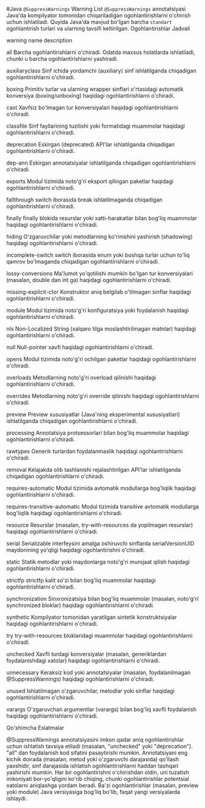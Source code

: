 #Java `@SuppressWarnings` Warning List
`@SuppressWarnings` annotatsiyasi Java'da kompilyator tomonidan chiqariladigan ogohlantirishlarni o'chirish uchun ishlatiladi. Quyida Java'da mavjud bo'lgan barcha `standart` ogohlantirish turlari va ularning tavsifi keltirilgan.
Ogohlantirishlar Jadvali



warning name
description



all
Barcha ogohlantirishlarni o'chiradi. Odatda maxsus holatlarda ishlatiladi, chunki u barcha ogohlantirishlarni yashiradi.


auxiliaryclass
Sinf ichida yordamchi (auxiliary) sinf ishlatilganda chiqadigan ogohlantirishlarni o'chiradi.


boxing
Primitiv turlar va ularning wrapper sinflari o'rtasidagi avtomatik konversiya (boxing/unboxing) haqidagi ogohlantirishlarni o'chiradi.


cast
Xavfsiz bo'lmagan tur konversiyalari haqidagi ogohlantirishlarni o'chiradi.


classfile
Sinf fayllarining tuzilishi yoki formatidagi muammolar haqidagi ogohlantirishlarni o'chiradi.


deprecation
Eskirgan (deprecated) API'lar ishlatilganda chiqadigan ogohlantirishlarni o'chiradi.


dep-ann
Eskirgan annotatsiyalar ishlatilganda chiqadigan ogohlantirishlarni o'chiradi.


exports
Modul tizimida noto'g'ri eksport qilingan paketlar haqidagi ogohlantirishlarni o'chiradi.


fallthrough
switch iborasida break ishlatilmaganda chiqadigan ogohlantirishlarni o'chiradi.


finally
finally blokida resurslar yoki xatti-harakatlar bilan bog'liq muammolar haqidagi ogohlantirishlarni o'chiradi.


hiding
O'zgaruvchilar yoki metodlarning ko'rinishini yashirish (shadowing) haqidagi ogohlantirishlarni o'chiradi.


incomplete-switch
switch iborasida enum yoki boshqa turlar uchun to'liq qamrov bo'lmaganda chiqadigan ogohlantirishlarni o'chiradi.


lossy-conversions
Ma'lumot yo'qotilishi mumkin bo'lgan tur konversiyalari (masalan, double dan int ga) haqidagi ogohlantirishlarni o'chiradi.


missing-explicit-ctor
Konstruktor aniq belgilab o'tilmagan sinflar haqidagi ogohlantirishlarni o'chiradi.


module
Modul tizimida noto'g'ri konfiguratsiya yoki foydalanish haqidagi ogohlantirishlarni o'chiradi.


nls
Non-Localized String (xalqaro tilga moslashtirilmagan matnlar) haqidagi ogohlantirishlarni o'chiradi.


null
Null-pointer xavfi haqidagi ogohlantirishlarni o'chiradi.


opens
Modul tizimida noto'g'ri ochilgan paketlar haqidagi ogohlantirishlarni o'chiradi.


overloads
Metodlarning noto'g'ri overload qilinishi haqidagi ogohlantirishlarni o'chiradi.


overrides
Metodlarning noto'g'ri override qilinishi haqidagi ogohlantirishlarni o'chiradi.


preview
Preview xususiyatlar (Java'ning eksperimental xususiyatlari) ishlatilganda chiqadigan ogohlantirishlarni o'chiradi.


processing
Annotatsiya protsessorlari bilan bog'liq muammolar haqidagi ogohlantirishlarni o'chiradi.


rawtypes
Generik turlardan foydalanmaslik haqidagi ogohlantirishlarni o'chiradi.


removal
Kelajakda olib tashlanishi rejalashtirilgan API'lar ishlatilganda chiqadigan ogohlantirishlarni o'chiradi.


requires-automatic
Modul tizimida avtomatik modullarga bog'liqlik haqidagi ogohlantirishlarni o'chiradi.


requires-transitive-automatic
Modul tizimida transitive avtomatik modullarga bog'liqlik haqidagi ogohlantirishlarni o'chiradi.


resource
Resurslar (masalan, try-with-resources da yopilmagan resurslar) haqidagi ogohlantirishlarni o'chiradi.


serial
Serializable interfeysini amalga oshiruvchi sinflarda serialVersionUID maydonining yo'qligi haqidagi ogohlantirishni o'chiradi.


static
Statik metodlar yoki maydonlarga noto'g'ri murojaat qilish haqidagi ogohlantirishlarni o'chiradi.


strictfp
strictfp kalit so'zi bilan bog'liq muammolar haqidagi ogohlantirishlarni o'chiradi.


synchronization
Sinxronizatsiya bilan bog'liq muammolar (masalan, noto'g'ri synchronized bloklar) haqidagi ogohlantirishlarni o'chiradi.


synthetic
Kompilyator tomonidan yaratilgan sintetik konstruktsiyalar haqidagi ogohlantirishlarni o'chiradi.


try
try-with-resources bloklaridagi muammolar haqidagi ogohlantirishlarni o'chiradi.


unchecked
Xavfli turdagi konversiyalar (masalan, generiklardan foydalanishdagi xatolar) haqidagi ogohlantirishlarni o'chiradi.


unnecessary
Keraksiz kod yoki annotatsiyalar (masalan, foydalanilmagan @SuppressWarnings) haqidagi ogohlantirishlarni o'chiradi.


unused
Ishlatilmagan o'zgaruvchilar, metodlar yoki sinflar haqidagi ogohlantirishlarni o'chiradi.


varargs
O'zgaruvchan argumentlar (varargs) bilan bog'liq xavfli foydalanish haqidagi ogohlantirishlarni o'chiradi.


Qo'shimcha Eslatmalar

@SuppressWarnings annotatsiyasini imkon qadar aniq ogohlantirishlar uchun ishlatish tavsiya etiladi (masalan, "unchecked" yoki "deprecation"). "all" dan foydalanish kod sifatini pasaytirishi mumkin.
Annotatsiyani eng kichik doirada (masalan, metod yoki o'zgaruvchi darajasida) qo'llash yaxshidir, sinf darajasida ishlatish ogohlantirishlarni haddan tashqari yashirishi mumkin.
Har bir ogohlantirishni o'chirishdan oldin, uni tuzatish imkoniyati bor-yo'qligini ko'rib chiqing, chunki ogohlantirishlar potentsial xatolarni aniqlashga yordam beradi.
Ba'zi ogohlantirishlar (masalan, preview yoki module) Java versiyasiga bog'liq bo'lib, faqat yangi versiyalarda ishlaydi.

